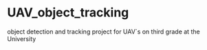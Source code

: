# UAV_object_tracking
object detection and tracking project for UAV`s on third grade at the University
